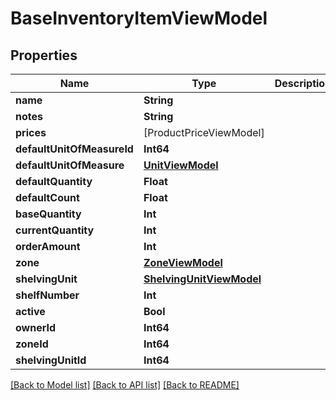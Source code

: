 # BaseInventoryItemViewModel

## Properties
Name | Type | Description | Notes
------------ | ------------- | ------------- | -------------
**name** | **String** |  | [optional] 
**notes** | **String** |  | [optional] 
**prices** | [ProductPriceViewModel] |  | [optional] 
**defaultUnitOfMeasureId** | **Int64** |  | [optional] 
**defaultUnitOfMeasure** | [**UnitViewModel**](UnitViewModel.md) |  | [optional] 
**defaultQuantity** | **Float** |  | [optional] 
**defaultCount** | **Float** |  | [optional] 
**baseQuantity** | **Int** |  | [optional] 
**currentQuantity** | **Int** |  | [optional] 
**orderAmount** | **Int** |  | [optional] 
**zone** | [**ZoneViewModel**](ZoneViewModel.md) |  | [optional] 
**shelvingUnit** | [**ShelvingUnitViewModel**](ShelvingUnitViewModel.md) |  | [optional] 
**shelfNumber** | **Int** |  | [optional] 
**active** | **Bool** |  | [optional] 
**ownerId** | **Int64** |  | [optional] 
**zoneId** | **Int64** |  | [optional] 
**shelvingUnitId** | **Int64** |  | [optional] 

[[Back to Model list]](../README.md#documentation-for-models) [[Back to API list]](../README.md#documentation-for-api-endpoints) [[Back to README]](../README.md)


